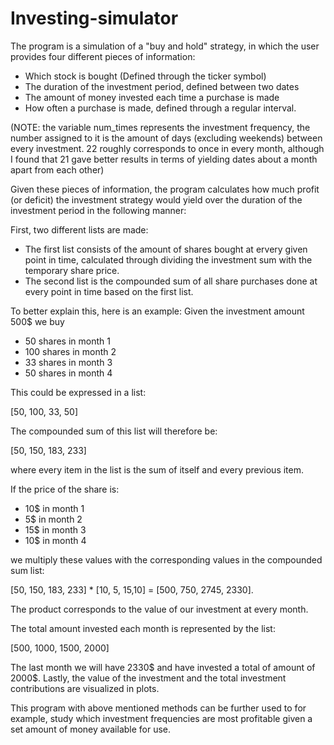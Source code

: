 # Investing-simulator

The program is a simulation of a "buy and hold" strategy, in which the user provides four different pieces of information:
- Which stock is bought (Defined through the ticker symbol)
- The duration of the investment period, defined between two dates
- The amount of money invested each time a purchase is made
- How often a purchase is made, defined through a regular interval.

(NOTE: the variable num_times represents the investment frequency, the number assigned to it is the amount of days (excluding weekends) between every investment. 22 roughly corresponds to once in every month, although I found that 21 gave better results in terms of yielding dates about a month apart from each other)

Given these pieces of information, the program calculates how much profit (or deficit) the investment strategy would yield over the duration of the investment period in the following manner:


First, two different lists are made:
- The first list consists of the amount of shares bought at ervery given point in time, calculated through dividing the investment sum with the temporary share price.
- The second list is the compounded sum of all share purchases done at every point in time based on the first list.
 
To better explain this, here is an example:
Given the investment amount 500$ we buy

- 50 shares in month 1
- 100 shares in month 2
- 33 shares in month 3 
- 50 shares in month 4

This could be expressed in a list:

[50, 100, 33, 50]

The compounded sum of this list will therefore be:

[50, 150, 183, 233]

where every item in the list is the sum of itself and every previous item. 

If the price of the share is:

- 10$ in month 1
- 5$ in month 2
- 15$ in month 3 
- 10$ in month 4 

we multiply these values with the corresponding values in the compounded sum list:

[50, 150, 183, 233] * [10, 5, 15,10] = [500, 750, 2745, 2330]. 

The product corresponds to the value of our investment at every month.

The total amount invested each month is represented by the list: 

[500, 1000, 1500, 2000]

The last month we will have 2330$ and have invested a total of amount of 2000$. Lastly, the value of the investment and the total investment contributions are visualized in plots.

This program with above mentioned methods can be further used to for example, study which investment frequencies are most profitable given a set amount of money available for use.
